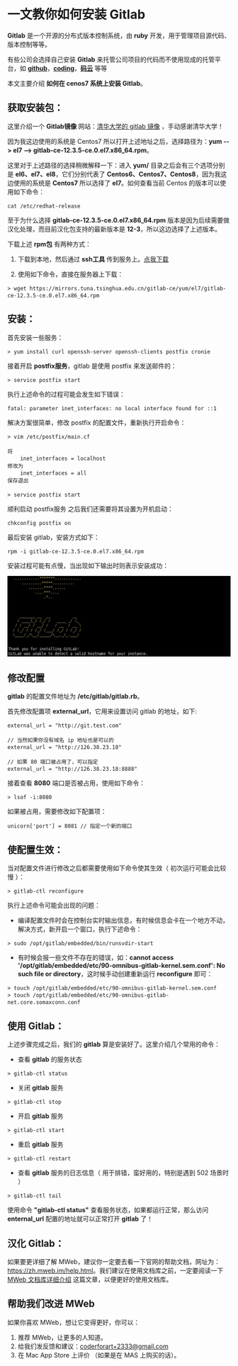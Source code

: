 # 一文教你如何安装 Gitlab

**Gitlab** 是一个开源的分布式版本控制系统，由 **ruby** 开发，用于管理项目源代码、版本控制等等。

有些公司会选择自己安装 **Gitlab** 来托管公司项目的代码而不使用现成的托管平台，如 **[github](https://github.com/)**，**[coding](https://coding.net/)**，**[码云](https://gitee.com/)** 等等

本文主要介绍 **如何在 cenos7 系统上安装 Gitlab**。

## 获取安装包：
这里介绍一个 **Gitlab镜像** 网站：[清华大学的 gitlab 镜像](https://mirrors.tuna.tsinghua.edu.cn/gitlab-ce/) ，手动感谢清华大学！

因为我这边使用的系统是 Centos7 所以打开上述地址之后，选择路径为：**yum --> el7 --> gitlab-ce-12.3.5-ce.0.el7.x86_64.rpm**。

这里对于上述路径的选择稍微解释一下：进入 **yum/** 目录之后会有三个选项分别是 **el6、el7、el8**，它们分别代表了 **Centos6、Centos7、Centos8**，因为我这边使用的系统是 **Centos7** 所以选择了 **el7**。如何查看当前 Centos 的版本可以使用如下命令：
```shell
cat /etc/redhat-release
```
至于为什么选择 **gitlab-ce-12.3.5-ce.0.el7.x86_64.rpm** 版本是因为后续需要做汉化处理，而目前汉化包支持的最新版本是 **12-3**，所以这边选择了上述版本。

下载上述 **rpm包** 有两种方式：

1. 下载到本地，然后通过 **ssh工具** 传到服务上。[点我下载](https://mirrors.tuna.tsinghua.edu.cn/gitlab-ce/yum/el7/gitlab-ce-12.3.5-ce.0.el7.x86_64.rpm)

2. 使用如下命令，直接在服务器上下载：

```shell
> wget https://mirrors.tuna.tsinghua.edu.cn/gitlab-ce/yum/el7/gitlab-ce-12.3.5-ce.0.el7.x86_64.rpm
```

## 安装：
首先安装一些服务：
```shell
> yum install curl openssh-server openssh-clients postfix cronie
```
接着开启 **postfix服务**，gitlab 是使用 postfix 来发送邮件的：
```shell
> service postfix start
```
执行上述命令的过程可能会发生如下错误：
```
fatal: parameter inet_interfaces: no local interface found for ::1
```
解决方案很简单，修改 postfix 的配置文件，重新执行开启命令：
```shell
> vim /etc/postfix/main.cf

将
    inet_interfaces = localhost
修改为
    inet_interfaces = all
保存退出

> service postfix start
```
顺利启动 postfix服务 之后我们还需要将其设置为开机启动：
```shell
chkconfig postfix on
```
最后安装 gitlab，安装方式如下：

```shell
rpm -i gitlab-ce-12.3.5-ce.0.el7.x86_64.rpm
```

安装过程可能有点慢，当出现如下输出时则表示安装成功：

![23_35_38__07_23_2020](media/15945359329507/23_35_38__07_23_2020.jpg)


## 修改配置

**gitlab** 的配置文件地址为 **/etc/gitlab/gitlab.rb**。

首先修改配置项 **external_url**，它用来设置访问 gitlab 的地址，如下:
```shell
external_url = "http://git.test.com"

// 当然如果你没有域名 ip 地址也是可以的
external_url = "http://126.38.23.18"

// 如果 80 端口被占用了，可以指定
external_url = "http://126.38.23.18:8888"
```

接着查看 **8080** 端口是否被占用，使用如下命令：
```shell
> lsof -i:8080
```

如果被占用，需要修改如下配置项：
```shell
unicorn['port'] = 8081 // 指定一个新的端口
```


## 使配置生效：

当对配置文件进行修改之后都需要使用如下命令使其生效（ 初次运行可能会比较慢 ）：
```shell
> gitlab-ctl reconfigure
```
执行上述命令可能会出现的问题：

- 编译配置文件时会在控制台实时输出信息，有时候信息会卡在一个地方不动，解决方式，新开启一个窗口，执行下述命令：

```shell
> sudo /opt/gitlab/embedded/bin/runsvdir-start
```
- 有时候会报一些文件不存在的错误，如：**cannot access '/opt/gitlab/embedded/etc/90-omnibus-gitlab-kernel.sem.conf': No such file or directory**，这时候手动创建重新运行 **reconfigure** 即可：

```shell
> touch /opt/gitlab/embedded/etc/90-omnibus-gitlab-kernel.sem.conf
> touch /opt/gitlab/embedded/etc/90-omnibus-gitlab-net.core.somaxconn.conf
```

## 使用 Gitlab：

上述步骤完成之后，我们的 **gitlab** 算是安装好了。这里介绍几个常用的命令：
- 查看 **gitlab** 的服务状态

```shell
> gitlab-ctl status
```
- 关闭 **gitlab** 服务

```shell
> gitlab-ctl stop
```
- 开启 **gitlab** 服务

```shell
> gitlab-ctl start
```
- 重启 **gitlab** 服务

```shell
> gitlab-ctl restart
```
- 查看 **gitlab** 服务的日志信息（ 用于排错，蛮好用的，特别是遇到 502 场景时 ）

```shell
> gitlab-ctl tail
```

使用命令 **"gitlab-ctl status"** 查看服务状态，如果都运行正常，那么访问 **enternal_url** 配置的地址就可以正常打开 **gitlab** 了！

## 汉化 Gitlab：

如果要更详细了解 MWeb，建议你一定要去看一下官网的帮助文档，网址为：<https://zh.mweb.im/help.html>。我们建议在使用文档库之前，一定要阅读一下 [MWeb 文档库详细介绍](https://zh.mweb.im/mweb-library.html) 这篇文章，以便更好的使用文档库。

## 帮助我们改进 MWeb

如果你喜欢 MWeb，想让它变得更好，你可以：

1. 推荐 MWeb，让更多的人知道。
2. 给我们发反馈和建议：<coderforart+2333@gmail.com>
3. 在 Mac App Store 上评价 （如果是在 MAS 上购买的话）。

